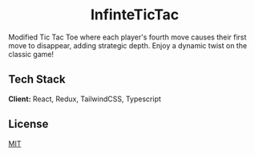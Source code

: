 
<h1 align="center">InfinteTicTac</h1>

Modified Tic Tac Toe where each player's fourth move causes their first move to disappear, adding strategic depth. Enjoy a dynamic twist on the classic game!


## Tech Stack

**Client:** React, Redux, TailwindCSS, Typescript


## License

[MIT]((LICENSE))

